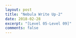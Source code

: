 ```yaml
---
layout: post
title: "Nebula Write Up-2"
date: 2018-02-28
excerpt: "[Level 05-Level 09]"
comments: false
---
```

